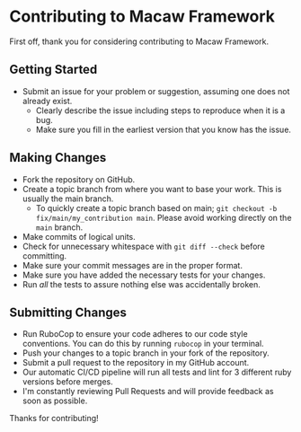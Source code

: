 # Contributing to Macaw Framework

First off, thank you for considering contributing to Macaw Framework.

## Getting Started

- Submit an issue for your problem or suggestion, assuming one does not already exist.
    - Clearly describe the issue including steps to reproduce when it is a bug.
    - Make sure you fill in the earliest version that you know has the issue.

## Making Changes

- Fork the repository on GitHub.
- Create a topic branch from where you want to base your work. This is usually the main branch.
    - To quickly create a topic branch based on main; `git checkout -b fix/main/my_contribution main`. Please avoid working directly on the `main` branch.
- Make commits of logical units.
- Check for unnecessary whitespace with `git diff --check` before committing.
- Make sure your commit messages are in the proper format.
- Make sure you have added the necessary tests for your changes.
- Run _all_ the tests to assure nothing else was accidentally broken.

## Submitting Changes

- Run RuboCop to ensure your code adheres to our code style conventions. You can do this by running `rubocop` in your terminal.
- Push your changes to a topic branch in your fork of the repository.
- Submit a pull request to the repository in my GitHub account.
- Our automatic CI/CD pipeline will run all tests and lint for 3 different ruby versions before merges.
- I'm constantly reviewing Pull Requests and will provide feedback as soon as possible.

Thanks for contributing!
